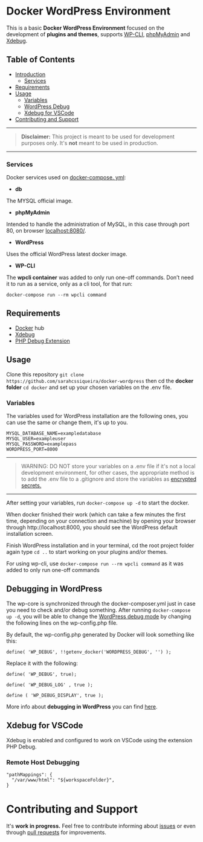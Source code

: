 # Docker WordPress Environment

This is a basic **Docker WordPress Environment** focused on the development of **plugins and themes**, supports [WP-CLI](https://wp-cli.org/), [phpMyAdmin](https://www.phpmyadmin.net/) and [Xdebug](https://xdebug.org/).

## Table of Contents

- [Introduction](#docker-wordpress-environment)
  - [Services](#services)
- [Requirements](#requirements)
- [Usage](#usage)
  - [Variables](#variables)
  - [WordPress Debug](#debug)
  - [Xdebug for VSCode](#xdebug)
- [Contributing and Support](#contributing-and-support)

---

> **Disclaimer:** This project is meant to be used for development purposes only. It's **not** meant to be used in production.

---

### Services

Docker services used on [docker-compose. yml](https://github.com/sarahcssiqueira/docker-wordpress/blob/master/docker/docker-compose.yml):

- **db**

The MYSQL official image.

- **phpMyAdmin**

Intended to handle the administration of MySQL, in this case through port 80, on browser [localhost:8080/](localhost:8080/).

- **WordPress**

Uses the official WordPress latest docker image.

- **WP-CLI**

The **wpcli container** was added to only run one-off commands. Don’t need it to run as a service, only as a cli tool, for that run:

`docker-compose run --rm wpcli command`

## Requirements

- [Docker](https://www.docker.com/) hub
- [Xdebug](https://xdebug.org/docs/install)
- [PHP Debug Extension](https://marketplace.visualstudio.com/items?itemName=xdebug.php-debug)

## Usage

Clone this repository `git clone https://github.com/sarahcssiqueira/docker-wordpress`
then cd the **docker folder** `cd docker` and set up your chosen variables on the .env file.

### Variables

The variables used for WordPress installation are the following ones, you can use the same or change them, it's up to you.

```
MYSQL_DATABASE_NAME=exampledatabase
MYSQL_USER=exampleuser
MYSQL_PASSWORD=examplepass
WORDPRESS_PORT=8000
```

---

> WARNING: DO NOT store your variables on a .env file if it's not a local development environment, for other cases, the appropriate method is to add the .env file to a .gitignore and store the variables as [encrypted secrets.](https://docs.github.com/en/actions/security-guides/encrypted-secrets)

---

After setting your variables, run `docker-compose up -d` to start the docker.

When docker finished their work (which can take a few minutes the first time, depending on your connection and machine) by opening your browser through http://localhost:8000, you should see the WordPress default installation screen.

Finish WordPress installation and in your terminal, cd the root project folder again type `cd ..` to start working on your plugins and/or themes.

For using wp-cli, use `docker-compose run --rm wpcli command` as it was added to only run one-off commands

## Debugging in WordPress

The wp-core is synchronized through the docker-composer.yml just in case you need to check and/or debug something. After running `docker-compose up -d`, you will be able to change the [WordPress debug mode](https://wordpress.org/documentation/article/debugging-in-wordpress/) by changing the following lines on the wp-config.php file.

By default, the wp-config.php generated by Docker will look something like this:

```
define( 'WP_DEBUG', !!getenv_docker('WORDPRESS_DEBUG', '') );

```

Replace it with the following:

```
define( 'WP_DEBUG', true);

define( 'WP_DEBUG_LOG' , true );

define ( 'WP_DEBUG_DISPLAY', true );

```

More info about **debugging in WordPress** you can find [here](https://wordpress.org/documentation/article/debugging-in-wordpress/).

## Xdebug for VSCode

Xdebug is enabled and configured to work on VSCode using the extension PHP Debug.

### Remote Host Debugging

```
"pathMappings": {
  "/var/www/html": "${workspaceFolder}",
}
```

# Contributing and Support

It's **work in progress.** Feel free to contribute informing about [issues](https://github.com/sarahcssiqueira/docker-wordpress/issues) or even through [pull requests](https://github.com/sarahcssiqueira/docker-wordpress/pulls) for improvements.
